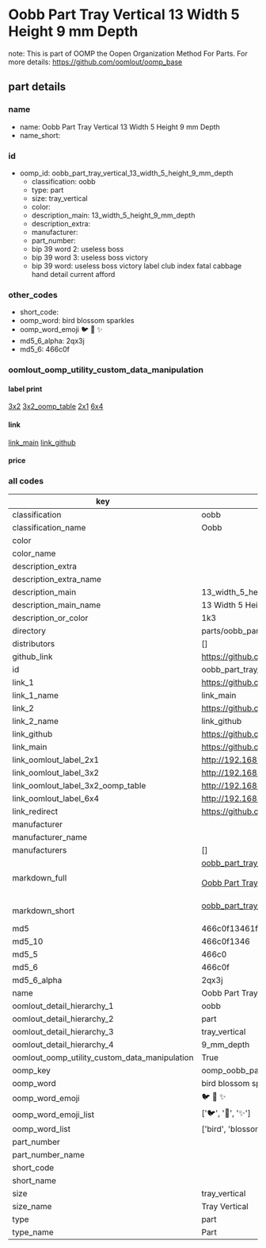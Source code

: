 # Oobb Part Tray Vertical 13 Width 5 Height 9 mm Depth  

note: This is part of OOMP the Oopen Organization Method For Parts. For more details: https://github.com/oomlout/oomp_base

##  part details
  







### name
* name: Oobb Part Tray Vertical 13 Width 5 Height 9 mm Depth
* name_short: 
### id
* oomp_id: oobb_part_tray_vertical_13_width_5_height_9_mm_depth
  * classification: oobb
  * type: part
  * size: tray_vertical
  * color: 
  * description_main: 13_width_5_height_9_mm_depth
  * description_extra: 
  * manufacturer: 
  * part_number: 
  * bip 39 word 2: useless boss
  * bip 39 word 3: useless boss victory
  * bip 39 word: useless boss victory label club index fatal cabbage hand detail current afford

### other_codes
* short_code: 
* oomp_word: bird blossom sparkles
* oomp_word_emoji :bird: :blossom: :sparkles:
* md5_6_alpha: 2qx3j
* md5_6: 466c0f






### oomlout_oomp_utility_custom_data_manipulation
#### label print
[3x2](http://192.168.1.245:1112/?label=oomp%202qx3j)
[3x2_oomp_table](http://192.168.1.108:1112/?label=oomp%202qx3j)
[2x1](http://192.168.1.242:1112/?label=oomp%202qx3j)
[6x4](http://192.168.1.55:1112/?label=oomp%202qx3j)    

#### link

[link_main](https://github.com/oomlout/oomlout_oomp_version_1_messy/tree/main/parts/oobb_part_tray_vertical_13_width_5_height_9_mm_depth) [link_github](https://github.com/oomlout/oomlout_oomp_version_1_messy/tree/main/parts/oobb_part_tray_vertical_13_width_5_height_9_mm_depth)                             

#### price







### all codes 
| key | value |  
| --- | --- |  
| classification | oobb |  
| classification_name | Oobb |  
| color |  |  
| color_name |  |  
| description_extra |  |  
| description_extra_name |  |  
| description_main | 13_width_5_height_9_mm_depth |  
| description_main_name | 13 Width 5 Height 9 mm Depth |  
| description_or_color | 1k3 |  
| directory | parts/oobb_part_tray_vertical_13_width_5_height_9_mm_depth |  
| distributors | [] |  
| github_link | https://github.com/oomlout/oomlout_oomp_part_src/tree/main/parts/oobb_part_tray_vertical_13_width_5_height_9_mm_depth |  
| id | oobb_part_tray_vertical_13_width_5_height_9_mm_depth |  
| link_1 | https://github.com/oomlout/oomlout_oomp_version_1_messy/tree/main/parts/oobb_part_tray_vertical_13_width_5_height_9_mm_depth |  
| link_1_name | link_main |  
| link_2 | https://github.com/oomlout/oomlout_oomp_version_1_messy/tree/main/parts/oobb_part_tray_vertical_13_width_5_height_9_mm_depth |  
| link_2_name | link_github |  
| link_github | https://github.com/oomlout/oomlout_oomp_version_1_messy/tree/main/parts/oobb_part_tray_vertical_13_width_5_height_9_mm_depth |  
| link_main | https://github.com/oomlout/oomlout_oomp_version_1_messy/tree/main/parts/oobb_part_tray_vertical_13_width_5_height_9_mm_depth |  
| link_oomlout_label_2x1 | http://192.168.1.242:1112/?label=oomp%202qx3j |  
| link_oomlout_label_3x2 | http://192.168.1.245:1112/?label=oomp%202qx3j |  
| link_oomlout_label_3x2_oomp_table | http://192.168.1.108:1112/?label=oomp%202qx3j |  
| link_oomlout_label_6x4 | http://192.168.1.55:1112/?label=oomp%202qx3j |  
| link_redirect | https://github.com/oomlout/oomlout_oomp_version_1_messy/tree/main/parts/oobb_part_tray_vertical_13_width_5_height_9_mm_depth |  
| manufacturer |  |  
| manufacturer_name |  |  
| manufacturers | [] |  
| markdown_full | [oobb_part_tray_vertical_13_width_5_height_9_mm_depth](none)<br>[](none)<br>[Oobb Part Tray Vertical 13 Width 5 Height 9 Mm Depth](none)<br><br> |  
| markdown_short | [oobb_part_tray_vertical_13_width_5_height_9_mm_depth](none)<br><br> |  
| md5 | 466c0f13461faa71cb1617c3e7468f80 |  
| md5_10 | 466c0f1346 |  
| md5_5 | 466c0 |  
| md5_6 | 466c0f |  
| md5_6_alpha | 2qx3j |  
| name | Oobb Part Tray Vertical 13 Width 5 Height 9 mm Depth |  
| oomlout_detail_hierarchy_1 | oobb |  
| oomlout_detail_hierarchy_2 | part |  
| oomlout_detail_hierarchy_3 | tray_vertical |  
| oomlout_detail_hierarchy_4 | 9_mm_depth |  
| oomlout_oomp_utility_custom_data_manipulation | True |  
| oomp_key | oomp_oobb_part_tray_vertical_13_width_5_height_9_mm_depth |  
| oomp_word | bird blossom sparkles |  
| oomp_word_emoji | :bird: :blossom: :sparkles: |  
| oomp_word_emoji_list | [':bird:', ':blossom:', ':sparkles:'] |  
| oomp_word_list | ['bird', 'blossom', 'sparkles'] |  
| part_number |  |  
| part_number_name |  |  
| short_code |  |  
| short_name |  |  
| size | tray_vertical |  
| size_name | Tray Vertical |  
| type | part |  
| type_name | Part |  
